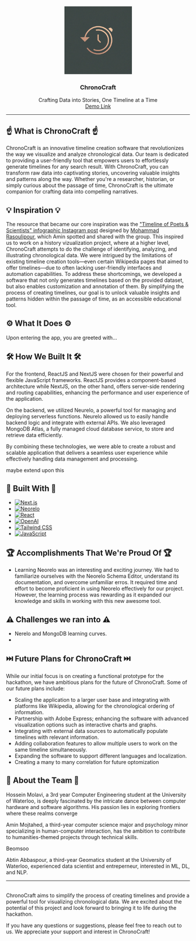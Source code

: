 <br />
<div align="center">
  <img src="assets/logo.jpeg" alt="Logo" height="185">
  <h3 align="center">ChronoCraft</h3>
  <p align="center">
    Crafting Data into Stories, One Timeline at a Time
    <br />
    <a href="path/to/demo">Demo Link</a>
  </p>
</div>
<div align="center">
</div>


---


## ☝️ What is ChronoCraft ☝️
ChronoCraft is an innovative timeline creation software that revolutionizes the way we visualize and analyze chronological data. Our team is dedicated to providing a user-friendly tool that empowers users to effortlessly generate timelines for any search result. With ChronoCraft, you can transform raw data into captivating stories, uncovering valuable insights and patterns along the way. Whether you're a researcher, historian, or simply curious about the passage of time, ChronoCraft is the ultimate companion for crafting data into compelling narratives.

## 💡 Inspiration 💡

The resource that became our core inspiration was the ["Timeline of Poets & Scientists" infographic Instagram post](https://www.instagram.com/p/C636c9PgOZM) designed by [Mohammad Rasoulipour](https://www.instagram.com/mo.rasoulipour/), which Amin spotted and shared with the group. This inspired us to work on a history vizualization project, where at a higher level, ChronoCraft attempts to do the challenge of identifying, analyzing, and illustrating chronological data. We were intrigued by the limitations of existing timeline creation tools—even certain Wikipedia pages that aimed to offer timelines—due to often lacking user-friendly interfaces and automation capabilities. To address these shortcomings, we developed a software that not only generates timelines based on the provided dataset, but also enables customization and annotation of them. By simplifying the process of creating timelines, our goal is to unlock valuable insights and patterns hidden within the passage of time, as an accessible educational tool.
## ⚙️ What It Does ⚙️
Upon entering the app, you are greeted with...

## 🛠️ How We Built It 🛠️
For the frontend, ReactJS and NextJS were chosen for their powerful and flexible JavaScript frameworks. ReactJS provides a component-based architecture while NextJS, on the other hand, offers server-side rendering and routing capabilities, enhancing the performance and user experience of the application.

On the backend, we utilized Neurelo, a powerful tool for managing and deploying serverless functions. Neurelo allowed us to easily handle backend logic and integrate with external APIs. We also leveraged MongoDB Atlas, a fully managed cloud database service, to store and retrieve data efficiently.

By combining these technologies, we were able to create a robust and scalable application that delivers a seamless user experience while effectively handling data management and processing.

maybe extend upon this

## 📐 Built With 🔬
- [![Next.js](https://img.shields.io/badge/-Next.js-black?style=flat&logo=next.js&logoColor=white)](Next-url)
- [![Neorelo](https://img.shields.io/badge/-Neorelo-yellow?style=flat&logo=neorelo&logoColor=white)](Neorelo-url)
- [![React](https://img.shields.io/badge/-React-blue?style=flat&logo=react&logoColor=white)](React-url)
- [![OpenAI](https://img.shields.io/badge/-OpenAI-333333?style=flat&logo=openai&logoColor=FFD300)](OpenAI-url)
- [![Tailwind CSS](https://img.shields.io/badge/-Tailwind_CSS-38B2AC?style=flat&logo=tailwind-css&logoColor=white)](TailwindCSS-url)
- [![JavaScript](https://img.shields.io/badge/-JavaScript-F7DF1E?style=flat&logo=javascript&logoColor=black)](JavaScript-url)


## 🏆 Accomplishments That We're Proud Of 🏆
- Learning Neorelo was an interesting and exciting journey. We had to familiarize ourselves with the Neorelo Schema Editor, understand its documentation, and overcome unfamiliar erros. It required time and effort to become proficient in using Neorelo effectively for our project. However, the learning process was rewarding as it expanded our knowledge and skills in working with this new awesome tool.


## ⚠️ Challenges we ran into ⚠️

- Nerelo and MongoDB learning curves.
- 

## ⏭️ Future Plans for ChronoCraft ⏭️
While our initial focus is on creating a functional prototype for the hackathon, we have ambitious plans for the future of ChronoCraft. Some of our future plans include:
- Scaling the application to a larger user base and integrating with platforms like Wikipedia, allowing for the chronological ordering of information.
- Partnership with Adobe Express; enhancing the software with advanced visualization options such as interactive charts and graphs.
- Integrating with external data sources to automatically populate timelines with relevant information.
- Adding collaboration features to allow multiple users to work on the same timeline simultaneously.
- Expanding the software to support different languages and localization.
- Creating a many to many correlation for future optomization

## 💙 About the Team 💙
Hossein Molavi, a 3rd year Computer Engineering student at the University of Waterloo, is deeply fascinated by the intricate dance between computer hardware and software algorithms. His passion lies in exploring frontiers where these realms converge

Amin Mojtahed, a third-year computer science major and psychology minor specializing in human-computer interaction, has the ambition to contribute to humanities-themed projects through technical skills.

Beomsoo

Abtin Abbaspour, a third-year Geomatics student at the University of Waterloo, experienced data scientist and entreperneur, interested in ML, DL, and NLP.



--- 
\
ChronoCraft aims to simplify the process of creating timelines and provide a powerful tool for visualizing chronological data. We are excited about the potential of this project and look forward to bringing it to life during the hackathon.

If you have any questions or suggestions, please feel free to reach out to us. We appreciate your support and interest in ChronoCraft!
